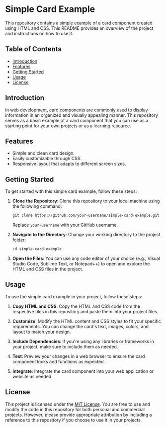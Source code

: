 # Simple Card Example

This repository contains a simple example of a card component created using HTML and CSS. This README provides an overview of the project and instructions on how to use it.

## Table of Contents

- [Introduction](#introduction)
- [Features](#features)
- [Getting Started](#getting-started)
- [Usage](#usage)
- [License](#license)

## Introduction

In web development, card components are commonly used to display information in an organized and visually appealing manner. This repository serves as a basic example of a card component that you can use as a starting point for your own projects or as a learning resource.

## Features

- Simple and clean card design.
- Easily customizable through CSS.
- Responsive layout that adapts to different screen sizes.

## Getting Started

To get started with this simple card example, follow these steps:

1. **Clone the Repository**: Clone this repository to your local machine using the following command:

   ```bash
   git clone https://github.com/your-username/simple-card-example.git
   ```

   Replace `your-username` with your GitHub username.

2. **Navigate to the Directory**: Change your working directory to the project folder:

   ```bash
   cd simple-card-example
   ```

3. **Open the Files**: You can use any code editor of your choice (e.g., Visual Studio Code, Sublime Text, or Notepad++) to open and explore the HTML and CSS files in the project.

## Usage

To use the simple card example in your project, follow these steps:

1. **Copy HTML and CSS**: Copy the HTML and CSS code from the respective files in this repository and paste them into your project files.

2. **Customize**: Modify the HTML content and CSS styles to fit your specific requirements. You can change the card's text, images, colors, and layout to match your design.

3. **Include Dependencies**: If you're using any libraries or frameworks in your project, make sure to include them as needed.

4. **Test**: Preview your changes in a web browser to ensure the card component looks and functions as expected.

5. **Integrate**: Integrate the card component into your web application or website as needed.

## License

This project is licensed under the [MIT License](LICENSE). You are free to use and modify the code in this repository for both personal and commercial projects. However, please provide appropriate attribution by including a reference to this repository if you choose to use it in your projects.

